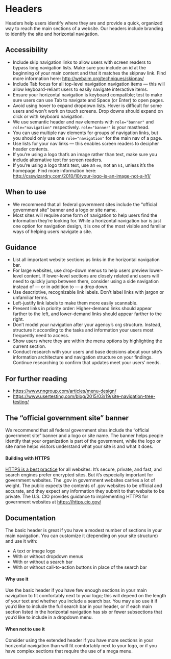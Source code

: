 # Headers

Headers help users identify where they are and provide a quick, organized way to reach the main sections of a website. Our headers include branding to identify the site and horizontal navigation.

## Accessibility
<ul class="usa-content-list">
  <li>Include skip navigation links to allow users with screen readers to bypass long navigation lists. Make sure you include an id at the beginning of your main content and that it matches the skipnav link. Find more information here: <a href="http://webaim.org/techniques/skipnav/">http://webaim.org/techniques/skipnav/</a></li>
  <li>Include Tab focus for all top-level navigation navigation items — this will allow keyboard-reliant users to easily navigate interactive items.</li>
  <li>Ensure your horizontal navigation is keyboard compatible; test to make sure users can use Tab to navigate and Space (or Enter) to open pages.</li>
  <li>Avoid using hover to expand dropdown lists. Hover is difficult for some users and won't work on touch screens. Drop downs should expand on click or with keyboard navigation.</li>
  <li>We use semantic header and nav elements with <code>role="banner"</code> and <code>role="navigation"</code> respectively. <code>role="banner"</code> is your masthead.</li>
  <li>You can use multiple nav elements for groups of navigation links, but you should only use one <code>role="navigation"</code> for the main nav of a page.</li>
  <li>Use lists for your nav links — this enables screen readers to decipher header contents.</li>
  <li>If you’re using a logo that’s an image rather than text, make sure you include alternative text for screen readers.</li>
  <li>If you’re using a logo that’s text, use an <code>em</code>, not an <code>h1</code>, unless it’s the homepage. Find more information here: <a href="http://csswizardry.com/2010/10/your-logo-is-an-image-not-a-h1/">http://csswizardry.com/2010/10/your-logo-is-an-image-not-a-h1/</a></li>
</ul>

## When to use
<ul class="usa-content-list">
  <li>We recommend that all federal government sites include the “official government site” banner and a logo or site name.</li>
  <li>Most sites will require some form of navigation to help users find the information they’re looking for. While a horizontal navigation bar is just one option for navigation design, it is one of the most visible and familiar ways of helping users navigate a site.</li>
</ul>

## Guidance
<ul class="usa-content-list">
  <li>List all important website sections as links in the horizontal navigation bar.</li>
  <li>For large websites, use drop-down menus to help users preview lower-level content. If lower-level sections are closely related and users will need to quickly jump between them, consider using a side navigation instead of — or in addition to — a drop down.</li>
  <li>Use descriptive, recognizable link labels. Don’t label links with jargon or unfamiliar terms.</li>
  <li>Left-justify link labels to make them more easily scannable.</li>
  <li>Present links in priority order: Higher-demand links should appear farther to the left, and lower-demand links should appear farther to the right.</li>
  <li>Don’t model your navigation after your agency’s org structure. Instead, structure it according to the tasks and information your users most frequently need to access.</li>
  <li>Show users where they are within the menu options by highlighting the current section.</li>
  <li>Conduct research with your users and base decisions about your site’s information architecture and navigation structure on your findings. Continue researching to confirm that updates meet your users’ needs.</li>
</ul>

## For further reading
<ul>
  <li><a href="https://www.nngroup.com/articles/menu-design/">https://www.nngroup.com/articles/menu-design/</a></li>
  <li><a href="https://www.usertesting.com/blog/2015/03/19/site-navigation-tree-testing/">https://www.usertesting.com/blog/2015/03/19/site-navigation-tree-testing/</a></li>
</ul>

## The “official government site” banner

<p>We recommend that all federal government sites include the “official government site” banner and a logo or site name. The banner helps people identify that your organization is part of the government, while the logo or site name helps visitors understand what your site is and what it does.</p>
<h4>Building with HTTPS</h4>
<p><a href="https://18f.gsa.gov/2014/11/13/why-we-use-https-in-every-gov-website-we-make/">HTTPS is a best practice</a> for all websites: It’s secure, private, and fast, and search engines prefer encrypted sites. But it’s especially important for government websites. The .gov in government websites carries a lot of weight. The public expects the contents of .gov websites to be official and accurate, and they expect any information they submit to that website to be private. The U.S. CIO provides guidance to implementing HTTPS for government websites at <a href="https://https.cio.gov/">https://https.cio.gov/</a></p>

## Documentation

<p>The basic header is great if you have a modest number of sections in your main navigation. You can customize it (depending on your site structure) and use it with:</p>
<ul>
  <li>A text or image logo</li>
  <li>With or without dropdown menus</li>
  <li>With or without a search bar</li>
  <li>With or without call-to-action buttons in place of the search bar</li>
</ul>
<h4 class="usa-heading">Why use it</h4>
<p>Use the basic header if you have few enough sections in your main navigation to fit comfortably next to your logo; this will depend on the length of your text and whether you include a search bar. You may also use it if you’d like to include the full search bar in your header, or if each main section listed in the horizontal navigation has six or fewer subsections that you’d like to include in a dropdown menu.</p>
<h4 class="usa-heading">When not to use it</h4>
<p>Consider using the extended header if you have more sections in your horizontal navigation than will fit comfortably next to your logo, or if you have complex sections that require the use of a mega menu.</p>
